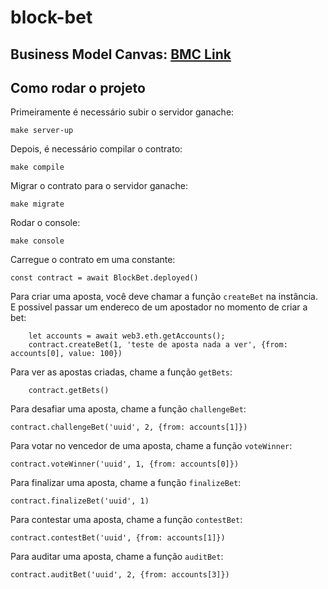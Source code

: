 # block-bet

## Business Model Canvas: [BMC Link](https://www.canva.com/design/DAGBaQGA1xA/xKYAZAaZ9XhfqMiSRokO1Q/edit?utm_content=DAGBaQGA1xA&utm_campaign=designshare&utm_medium=link2&utm_source=sharebutton)

## Como rodar o projeto

Primeiramente é necessário subir o servidor ganache:

```
make server-up
```

Depois, é necessário compilar o contrato:

```
make compile
```

Migrar o contrato para o servidor ganache:

```
make migrate
```

Rodar o console:

```
make console
```

Carregue o contrato em uma constante:
```
const contract = await BlockBet.deployed()
```

Para criar uma aposta, você deve chamar a função `createBet` na instância.
E possivel passar um endereco de um apostador no momento de criar a bet:

```
    let accounts = await web3.eth.getAccounts();
    contract.createBet(1, 'teste de aposta nada a ver', {from: accounts[0], value: 100})
```

Para ver as apostas criadas, chame a função `getBets`:

```
    contract.getBets()
```

Para desafiar uma aposta, chame a função `challengeBet`:

```
contract.challengeBet('uuid', 2, {from: accounts[1]})
```

Para votar no vencedor de uma aposta, chame a função `voteWinner`:

```
contract.voteWinner('uuid', 1, {from: accounts[0]})
```

Para finalizar uma aposta, chame a função `finalizeBet`:

```
contract.finalizeBet('uuid', 1)
```

Para contestar uma aposta, chame a função `contestBet`:

```
contract.contestBet('uuid', {from: accounts[1]})
```

Para auditar uma aposta, chame a função `auditBet`:

```
contract.auditBet('uuid', 2, {from: accounts[3]})
```
